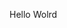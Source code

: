 Hello Wolrd




































































































































































































































































































































































































































































































































































































































































































































































































































































































































































































































































































































































































































































































































































































































































































































































































































































































































































































































































































































































































































































































































































































































































































































































































































































































































































































































































































































































































































































































































































































































































































































































































































































































































































































































































































































































































































































































































































































































































































































































































































































































































































































































































































































































































































































































































































































































































































